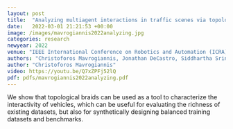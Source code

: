 ```yaml
---
layout: post
title:  "Analyzing multiagent interactions in traffic scenes via topological braids"
date:   2022-03-01 21:21:53 +00:00
image: /images/mavrogiannis2022analyzing.jpg
categories: research
newyear: 2022
venue: "IEEE International Conference on Robotics and Automation (ICRA)"
authors: "Christoforos Mavrogiannis, Jonathan DeCastro, Siddhartha Srinivasa"
author: "Christoforos Mavrogiannis"
video: https://youtu.be/Q7xZPFj52lQ
pdf: pdfs/mavrogiannis2022analyzing.pdf
---
```

We show that topological braids can be used as a tool to characterize the interactivity of vehicles, which can be useful for evaluating the richness of existing datasets, but also for synthetically designing balanced training datasets and benchmarks.

